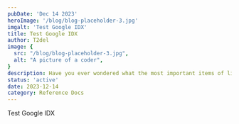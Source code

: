 ```yaml
---
pubDate: 'Dec 14 2023'
heroImage: '/blog/blog-placeholder-3.jpg'
imgalt: 'Test Google IDX'
title: Test Google IDX
author: T2del
image: {
  src: "/blog/blog-placeholder-3.jpg",
  alt: "A picture of a coder",
}
description: Have you ever wondered what the most important items of life are? Well, wonder no more!
status: 'active'
date: 2023-12-14
category: Reference Docs
---
```


Test Google IDX
